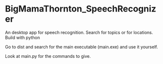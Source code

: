 # BigMamaThornton_SpeechRecognizer
An desktop app for speech recognition. Search for topics or for locations. Build with python

Go to dist and search for the main executable (main.exe) and use it yourself. 

Look at main.py for the commands to give.
